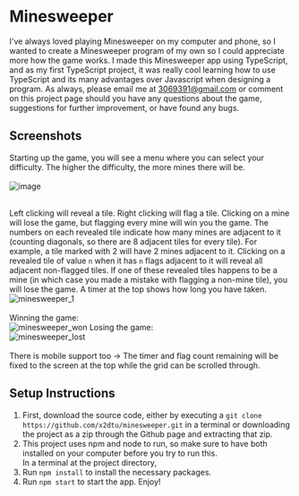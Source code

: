 # Minesweeper
I've always loved playing Minesweeper on my computer and phone, so I wanted to create a Minesweeper program of my own so I could appreciate more how the game works. I made this Minesweeper app using TypeScript, and as my first TypeScript project, it was really cool learning how to use TypeScript and its many advantages over Javascript when designing a program. As always, please email me at 3069391@gmail.com or comment on this project page should you have any questions about the game, suggestions for further improvement, or have found any bugs.

## Screenshots
Starting up the game, you will see a menu where you can select your difficulty. The higher the difficulty, the more mines there will be. <br/><br/>
![image](https://user-images.githubusercontent.com/82241006/211665985-f9a9a2a6-ed72-4e15-a598-5f64ef03024e.png) <br/><br/>

Left clicking will reveal a tile. Right clicking will flag a tile. Clicking on a mine will lose the game, but flagging every mine will win you the game. The numbers on each revealed tile indicate how many mines are adjacent to it (counting diagonals, so there are 8 adjacent tiles for every tile). For example, a tile marked with 2 will have 2 mines adjacent to it. Clicking on a revealed tile of value `n` when it has `n` flags adjacent to it will reveal all adjacent non-flagged tiles. If one of these revealed tiles happens to be a mine (in which case you made a mistake with flagging a non-mine tile), you will lose the game. A timer at the top shows how long you have taken. <br/>
![minesweeper_1](https://user-images.githubusercontent.com/82241006/211667612-3007cd3f-61f3-44db-8dba-a798182d992e.gif) <br/><br/>
Winning the game:<br/>
![minesweeper_won](https://user-images.githubusercontent.com/82241006/211671798-779c451f-b047-43bb-9ff2-042c6129fbf1.gif)
Losing the game: <br/>
![minesweeper_lost](https://user-images.githubusercontent.com/82241006/211671867-1f144037-db36-4f28-a234-c901d5b3f946.gif)
<br/><br/>
There is mobile support too -> The timer and flag count remaining will be fixed to the screen at the top while the grid can be scrolled through.

## Setup Instructions
1. First, download the source code, either by executing a `git clone https://github.com/x2dtu/minesweeper.git` in a terminal or downloading the project as a zip through the Github page and extracting that zip.
2. This project uses npm and node to run, so make sure to have both installed on your computer before you try to run this. <br>
In a terminal at the project directory,
3. Run `npm install` to install the necessary packages.
4. Run `npm start` to start the app. Enjoy!

